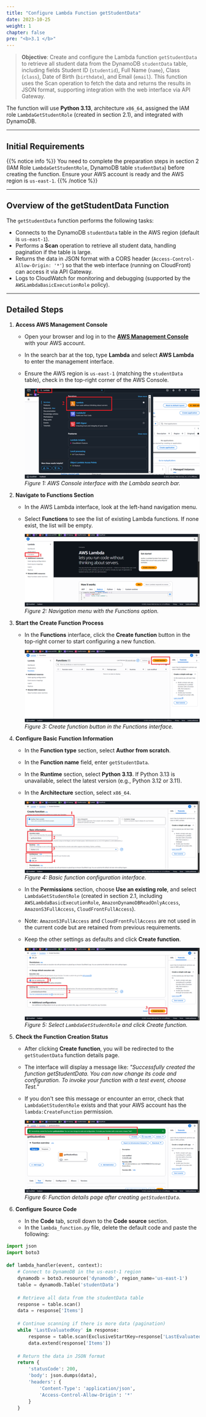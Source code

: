 ```yaml
---
title: "Configure Lambda Function getStudentData"
date: 2023-10-25
weight: 1
chapter: false
pre: "<b>3.1 </b>"
---
```


> **Objective**: Create and configure the Lambda function `getStudentData` to retrieve all student data from the DynamoDB `studentData` table, including fields Student ID (`studentid`), Full Name (`name`), Class (`class`), Date of Birth (`birthdate`), and Email (`email`). This function uses the Scan operation to fetch the data and returns the results in JSON format, supporting integration with the web interface via API Gateway.

The function will use **Python 3.13**, architecture `x86_64`, assigned the IAM role `LambdaGetStudentRole` (created in section 2.1), and integrated with DynamoDB.

---

## Initial Requirements

{{% notice info %}}
You need to complete the preparation steps in section 2 (IAM Role `LambdaGetStudentRole`, DynamoDB table `studentData`) before creating the function. Ensure your AWS account is ready and the AWS region is `us-east-1`.
{{% /notice %}}

---

## Overview of the getStudentData Function

The `getStudentData` function performs the following tasks:  
- Connects to the DynamoDB `studentData` table in the AWS region (default is `us-east-1`).  
- Performs a **Scan** operation to retrieve all student data, handling pagination if the table is large.  
- Returns the data in JSON format with a CORS header (`Access-Control-Allow-Origin: '*'`) so that the web interface (running on CloudFront) can access it via API Gateway.  
- Logs to CloudWatch for monitoring and debugging (supported by the `AWSLambdaBasicExecutionRole` policy).

---

## Detailed Steps

1. **Access AWS Management Console**  
   - Open your browser and log in to the **[AWS Management Console](https://console.aws.amazon.com)** with your AWS account.  
   - In the search bar at the top, type **Lambda** and select **AWS Lambda** to enter the management interface.  
   - Ensure the AWS region is `us-east-1` (matching the `studentData` table), check in the top-right corner of the AWS Console.  

     ![AWS Console with Lambda Search Bar](/images/4-lambda-functions/1-getstudentdata/lambda-functions-getstudentdata-01.png)
     *Figure 1: AWS Console interface with the Lambda search bar.*

2. **Navigate to Functions Section**  
   - In the AWS Lambda interface, look at the left-hand navigation menu.  
   - Select **Functions** to see the list of existing Lambda functions. If none exist, the list will be empty.  

     ![Navigation Menu with Functions Option](/images/4-lambda-functions/1-getstudentdata/lambda-functions-getstudentdata-02.png)
     *Figure 2: Navigation menu with the Functions option.*

3. **Start the Create Function Process**  
   - In the **Functions** interface, click the **Create function** button in the top-right corner to start configuring a new function.  

     ![Create Function Button in Functions Interface](/images/4-lambda-functions/1-getstudentdata/lambda-functions-getstudentdata-03.png)
     *Figure 3: Create function button in the Functions interface.*

4. **Configure Basic Function Information**  
   - In the **Function type** section, select **Author from scratch**.  
   - In the **Function name** field, enter `getStudentData`.  
   - In the **Runtime** section, select **Python 3.13**. If Python 3.13 is unavailable, select the latest version (e.g., Python 3.12 or 3.11).  
   - In the **Architecture** section, select `x86_64`.  

     ![Basic Function Information Configuration](/images/4-lambda-functions/1-getstudentdata/lambda-functions-getstudentdata-04.png)
     *Figure 4: Basic function configuration interface.*  

   - In the **Permissions** section, choose **Use an existing role**, and select `LambdaGetStudentRole` (created in section 2.1, including `AWSLambdaBasicExecutionRole`, `AmazonDynamoDBReadOnlyAccess`, `AmazonS3FullAccess`, `CloudFrontFullAccess`).  
   - Note: `AmazonS3FullAccess` and `CloudFrontFullAccess` are not used in the current code but are retained from previous requirements.  
   - Keep the other settings as defaults and click **Create function**.  

     ![Select LambdaGetStudentRole and Create Function](/images/4-lambda-functions/1-getstudentdata/lambda-functions-getstudentdata-05.png)
     *Figure 5: Select `LambdaGetStudentRole` and click Create function.*

5. **Check the Function Creation Status**  
   - After clicking **Create function**, you will be redirected to the `getStudentData` function details page.  
   - The interface will display a message like: _"Successfully created the function getStudentData. You can now change its code and configuration. To invoke your function with a test event, choose Test."_  
   - If you don't see this message or encounter an error, check that `LambdaGetStudentRole` exists and that your AWS account has the `lambda:CreateFunction` permission.  

     ![Function Details Page After Creation](/images/4-lambda-functions/1-getstudentdata/lambda-functions-getstudentdata-06.png)
     *Figure 6: Function details page after creating `getStudentData`.*

6. **Configure Source Code**  
   - In the **Code** tab, scroll down to the **Code source** section.  
   - In the `lambda_function.py` file, delete the default code and paste the following:

```python
import json
import boto3

def lambda_handler(event, context):
    # Connect to DynamoDB in the us-east-1 region
    dynamodb = boto3.resource('dynamodb', region_name='us-east-1')
    table = dynamodb.Table('studentData')

    # Retrieve all data from the studentData table
    response = table.scan()
    data = response['Items']

    # Continue scanning if there is more data (pagination)
    while 'LastEvaluatedKey' in response:
        response = table.scan(ExclusiveStartKey=response['LastEvaluatedKey'])
        data.extend(response['Items'])

    # Return the data in JSON format
    return {
        'statusCode': 200,
        'body': json.dumps(data),
        'headers': {
            'Content-Type': 'application/json',
            'Access-Control-Allow-Origin': '*'
        }
    }

